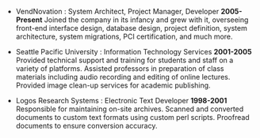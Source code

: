 * VendNovation
: System Architect, Project Manager, Developer
__2005-Present__
Joined the company in its infancy and grew with it, overseeing front-end interface design, database design, project definition, system architecture, system migrations, PCI certification, and much more.

* Seattle Pacific University
: Information Technology Services
__2001-2005__
Provided technical support and training for students and staff on a variety of platforms.  Assisted professors in preparation of class materials including audio recording and editing of online lectures.  Provided image clean-up services for academic publishing.

* Logos Research Systems
: Electronic Text Developer
__1998-2001__
Responsible for maintaining on-site archives.  Scanned and converted documents to custom text formats using custom perl scripts.  Proofread documents to ensure conversion accuracy.

